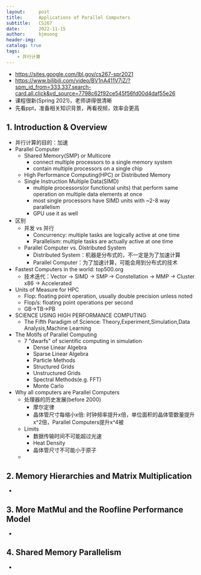 ```yaml
---
layout:     post
title:      Applications of Parallel Computers
subtitle:   CS267
date:       2022-11-15
author:     bjmsong
header-img: 
catalog: true
tags:
    - 并行计算
---
```

- https://sites.google.com/lbl.gov/cs267-spr2021
- https://www.bilibili.com/video/BV1nA411V7iZ/?spm_id_from=333.337.search-card.all.click&vd_source=7798c62f92ce545f56fd00d4daf55e26
- 课程很新(Spring 2021)，老师讲得很清晰
- 先看ppt，准备相关知识背景，再看视频，效率会更高

## 1. Introduction & Overview
- 并行计算的目的：加速
- Parallel Computer
  + Shared Memory(SMP) or Multicore
    * connect multiple processors to a single memory system
    * contain multiple processors on a single chip
  + High Performance Computing(HPC) or Distributed Memory
  + Single Instruction Multiple Data(SIMD)
    * multiple processors(or functional units) that perform same operation on multiple data elements at once
    * most single processors have SIMD units with ~2-8 way parallelism
    * GPU use it as well
- 区别
  + 并发 vs 并行
    * Concurrency: multiple tasks are logically active at one time
    * Parallelism: multiple tasks are actually active at one time
  + Parallel Computer vs. Distributed System
    * Distributed System：机器是分布式的，不一定是为了加速计算
    * Parallel Computer：为了加速计算，可能会用到分布式的技术
- Fastest Computers in the world: top500.org
  + 技术迭代：Vector -> SIMD -> SMP -> Constellation -> MMP -> Cluster x86 -> Accelerated
- Units of Measure for HPC
  + Flop: floating point operation, usually double precision unless noted
  + Flop/s: floating point operations per second
  + GB->TB->PB
- SCIENCE USING HIGH PERFORMANCE COMPUTING
  + The Fifth Paradigm of Science: Theory,Experiment,Simulation,Data Analysis,Machine Learning
- The Motifs of Parallel Computing
  + 7 "dwarfs" of scientific computing in simulation
    * Dense Linear Algebra
    * Sparse Linear Algebra
    * Particle Methods
    * Structured Grids
    * Unstructured Grids
    * Spectral Methods(e.g. FFT)
    * Monte Carlo
- Why all computers are Parallel Computers
  + 处理器的历史发展(before 2000)
    * 摩尔定律
    * 晶体管尺寸每缩小x倍: 时钟频率提升x倍，单位面积的晶体管数量提升x^2倍，Parallel Computers提升x^4被
  + Limits
    * 数据传输时间不可能超过光速
    * Heat Density
    * 晶体管尺寸不可能小于原子
  + 

## 2. Memory Hierarchies and Matrix Multiplication
- 

## 3. More MatMul and the Roofline Performance Model
- 

## 4. Shared Memory Parallelism
- 
